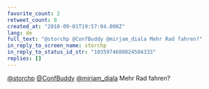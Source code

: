 ```yaml
---
favorite_count: 2
retweet_count: 0
created_at: "2018-09-01T19:57:04.000Z"
lang: de
full_text: "@storchp @ConfBuddy @mirjam_diala Mehr Rad fahren?"
in_reply_to_screen_name: storchp
in_reply_to_status_id_str: "1035974680824504333"
replies: []
---
```


[@storchp](https://twitter.com/storchp)
[@ConfBuddy](https://twitter.com/ConfBuddy)
[@mirjam_diala](https://twitter.com/mirjam_diala) Mehr Rad fahren?
